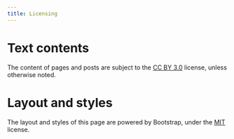 ```yaml
---
title: Licensing
---
```


Text contents
=============

The content of pages and posts are subject to the [CC BY 3.0][] license, unless
otherwise noted.

[CC BY 3.0]: http://creativecommons.org/licenses/by/3.0/

Layout and styles
=================

The layout and styles of this page are powered by Bootstrap, under the
[MIT][mit-bs] license.

[mit-bs]: https://github.com/twbs/bootstrap/blob/master/LICENSE

